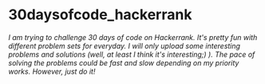 # 30daysofcode_hackerrank
###### I am trying to challenge 30 days of code on Hackerrank. It's pretty fun with different problem sets for everyday. I will only upload some interesting problems and solutions (well, at least I think it's interesting;) ). The pace of solving the problems could be fast and slow depending on my priority works. However, just do it!
